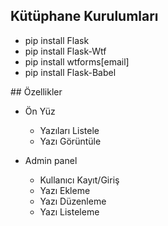 ## Kütüphane Kurulumları
- pip install Flask
- pip install Flask-Wtf
- pip install wtforms[email]
- pip install Flask-Babel



## Özellikler

- Ön Yüz
	- Yazıları Listele
	- Yazı Görüntüle


- Admin panel
	- Kullanıcı Kayıt/Giriş
	- Yazı Ekleme
	- Yazı Düzenleme
	- Yazı Listeleme
	
	
	